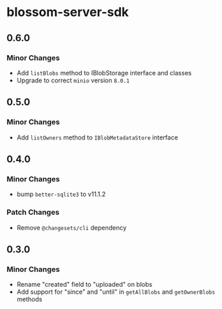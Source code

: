 # blossom-server-sdk

## 0.6.0

### Minor Changes

- Add `listBlobs` method to IBlobStorage interface and classes
- Upgrade to correct `minio` version `8.0.1`

## 0.5.0

### Minor Changes

- Add `listOwners` method to `IBlobMetadataStore` interface

## 0.4.0

### Minor Changes

- bump `better-sqlite3` to v11.1.2

### Patch Changes

- Remove `@changesets/cli` dependency

## 0.3.0

### Minor Changes

- Rename "created" field to "uploaded" on blobs
- Add support for "since" and "until" in `getAllBlobs` and `getOwnerBlobs` methods
